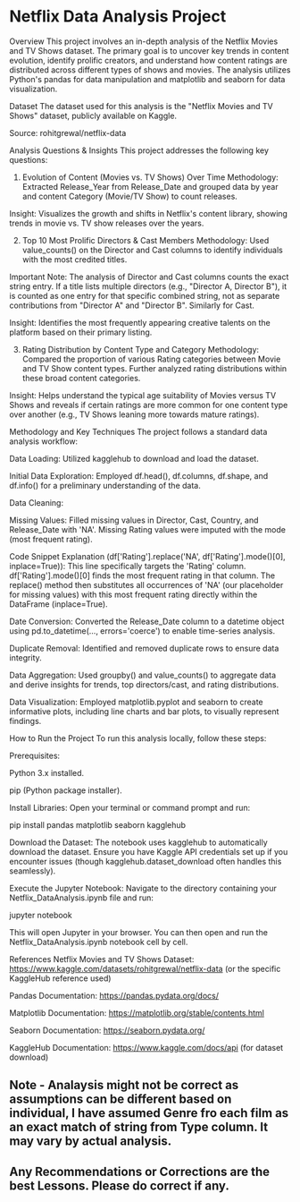 
# Netflix Data Analysis Project
Overview
This project involves an in-depth analysis of the Netflix Movies and TV Shows dataset. The primary goal is to uncover key trends in content evolution, identify prolific creators, and understand how content ratings are distributed across different types of shows and movies. The analysis utilizes Python's pandas for data manipulation and matplotlib and seaborn for data visualization.

Dataset
The dataset used for this analysis is the "Netflix Movies and TV Shows" dataset, publicly available on Kaggle.

Source: rohitgrewal/netflix-data

Analysis Questions & Insights
This project addresses the following key questions:

1. Evolution of Content (Movies vs. TV Shows) Over Time
Methodology: Extracted Release_Year from Release_Date and grouped data by year and content Category (Movie/TV Show) to count releases.

Insight: Visualizes the growth and shifts in Netflix's content library, showing trends in movie vs. TV show releases over the years.

2. Top 10 Most Prolific Directors & Cast Members
Methodology: Used value_counts() on the Director and Cast columns to identify individuals with the most credited titles.

Important Note: The analysis of Director and Cast columns counts the exact string entry. If a title lists multiple directors (e.g., "Director A, Director B"), it is counted as one entry for that specific combined string, not as separate contributions from "Director A" and "Director B". Similarly for Cast.

Insight: Identifies the most frequently appearing creative talents on the platform based on their primary listing.

3. Rating Distribution by Content Type and Category
Methodology: Compared the proportion of various Rating categories between Movie and TV Show content types. Further analyzed rating distributions within these broad content categories.

Insight: Helps understand the typical age suitability of Movies versus TV Shows and reveals if certain ratings are more common for one content type over another (e.g., TV Shows leaning more towards mature ratings).

Methodology and Key Techniques
The project follows a standard data analysis workflow:

Data Loading: Utilized kagglehub to download and load the dataset.

Initial Data Exploration: Employed df.head(), df.columns, df.shape, and df.info() for a preliminary understanding of the data.

Data Cleaning:

Missing Values: Filled missing values in Director, Cast, Country, and Release_Date with 'NA'. Missing Rating values were imputed with the mode (most frequent rating).

Code Snippet Explanation (df['Rating'].replace('NA', df['Rating'].mode()[0], inplace=True)): This line specifically targets the 'Rating' column. df['Rating'].mode()[0] finds the most frequent rating in that column. The replace() method then substitutes all occurrences of 'NA' (our placeholder for missing values) with this most frequent rating directly within the DataFrame (inplace=True).

Date Conversion: Converted the Release_Date column to a datetime object using pd.to_datetime(..., errors='coerce') to enable time-series analysis.

Duplicate Removal: Identified and removed duplicate rows to ensure data integrity.

Data Aggregation: Used groupby() and value_counts() to aggregate data and derive insights for trends, top directors/cast, and rating distributions.

Data Visualization: Employed matplotlib.pyplot and seaborn to create informative plots, including line charts and bar plots, to visually represent findings.

How to Run the Project
To run this analysis locally, follow these steps:

Prerequisites:

Python 3.x installed.

pip (Python package installer).

Install Libraries:
Open your terminal or command prompt and run:

pip install pandas matplotlib seaborn kagglehub

Download the Dataset:
The notebook uses kagglehub to automatically download the dataset. Ensure you have Kaggle API credentials set up if you encounter issues (though kagglehub.dataset_download often handles this seamlessly).

Execute the Jupyter Notebook:
Navigate to the directory containing your Netflix_DataAnalysis.ipynb file and run:

jupyter notebook

This will open Jupyter in your browser. You can then open and run the Netflix_DataAnalysis.ipynb notebook cell by cell.

References
Netflix Movies and TV Shows Dataset: https://www.kaggle.com/datasets/rohitgrewal/netflix-data (or the specific KaggleHub reference used)

Pandas Documentation: https://pandas.pydata.org/docs/

Matplotlib Documentation: https://matplotlib.org/stable/contents.html

Seaborn Documentation: https://seaborn.pydata.org/

KaggleHub Documentation: https://www.kaggle.com/docs/api (for dataset download)

## Note - Analaysis might not be correct as assumptions can be different based on individual, I have assumed Genre fro each film as an exact match of string from Type column. It may vary by actual analysis.

## Any Recommendations or Corrections are the best Lessons. Please do correct if any.
